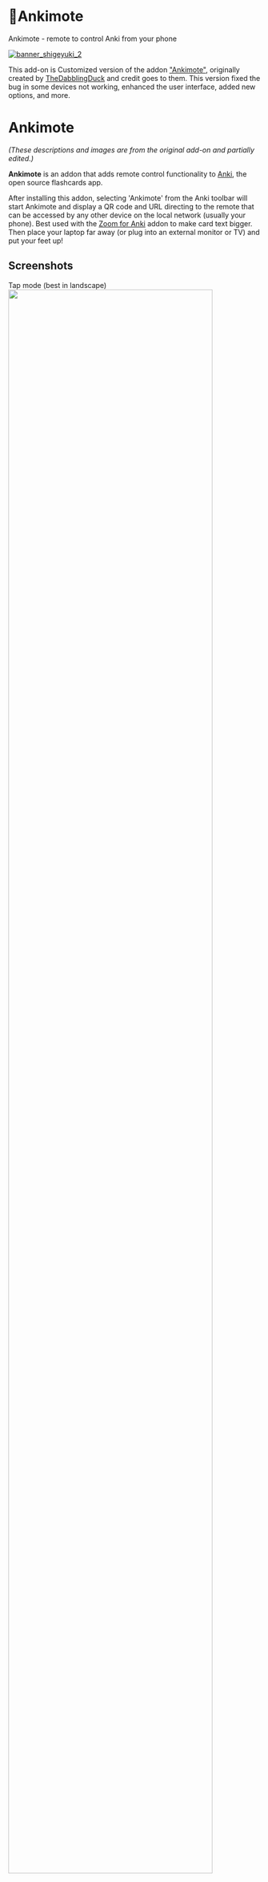 # 📱Ankimote

Ankimote - remote to control Anki from your phone

[![banner_shigeyuki_2](https://github.com/shigeyukey/Pokemanki-Gold/assets/124401518/8408c164-e95c-4e40-98c1-393b03e04bcb)](https://www.reddit.com/user/Shige-yuki)   <br>

<!-- **[AnkiWeb Page](https://ankiweb.net/shared/info/🟢) | Code : `🟢`** -->


This add-on is Customized version of the addon <a href="https://github.com/TheDabblingDuck/ankimote" target="_blank">"Ankimote"</a>, originally created by <a href="https://github.com/TheDabblingDuck" target="_blank">TheDabblingDuck</a> and credit goes to them. This version fixed the bug in some devices not working, enhanced the user interface, added new options, and more.


# Ankimote

*(These descriptions and images are from the original add-on and partially edited.)*


**Ankimote** is an addon that adds remote control functionality to [Anki](https://apps.ankiweb.net/), the open source flashcards app.

After installing this addon, selecting 'Ankimote' from the Anki toolbar will start Ankimote and display a QR code and URL directing to the remote that can be accessed by any other device on the local network (usually your phone). Best used with the [Zoom for Anki](https://ankiweb.net/shared/info/1923741581) addon to make card text bigger. Then place your laptop far away (or plug into an external monitor or TV) and put your feet up!


## Screenshots

Tap mode (best in landscape)
<img src="images/Ankimote/05.png" width="90%" >

Swipe mode and swipe settings

<img src="images/Ankimote/03.png" width="40%" > <img src="images/Ankimote/04.png" width="40%" >


Connect by scanning a QR or visiting the URL from a phone or other device that is on the same local network.
<img src="images/Ankimote/01.png" width="90%" >

Visual feedback in the desktop Anki app. (🚨This will not work on the Mac. Workaround is under development, please wait.)
<img src="images/Ankimote/02.png" width="90%" >


## Features

* Answer cards (again, hard, good, easy) from the remote and get visual feedback on the desktop app

* Scroll up, scroll down, undo from the remote

* One-hand (Swipes) and two-hand (Taps) control interfaces

* Switch decks without touching your computer

* Works with the AMBOSS addon to flip through popups

* 'Show Hints' action reveals hidden portions of cards in common decks such as Anking and Pepper

Advanced features (see addon config in Anki):

* Custom actions to trigger execution of user-defined Python code (to interact with Anki) or Javascript (to interact with the current card)

* Custom hook support for integration with other addons


## Limitations

* Both devices must be on the same network (usually the same WiFi name)

* The network must allow local communication (public networks like coffee shops and some schools may not work)

* Workaround: when the above conditions cannot be met, try enabling Bluetooth tethering on your phone and connect your computer to your phone's Bluetooth. In your computer's Bluetooth settings, use "connect to network" or similar to create an internet connection over Bluetooth between the two devices. Then find your phone's IP address on the Bluetooth connection, and use that IP address instead of the one Ankimote displays. Use the same port displayed by Ankimote.

## Settings

![alt text](images/Ankimote/06.png)

### Anser Feedback

Enables or disables visual feedback. (🚨This will not work on the Mac. Workaround is under development, please wait.)

### Show top Toolbar

Hide the button for the QR code that is displayed on Anki's top toolbar. Need to restart Anki.

### Startup

Ankimote QR code is auto displayed when Anki is launched.

### Shortcut key

You can change the shortcut key for displaying the QR Code.
The default setting is `Ctrl+Shift+J`. Need to restart Anki.


### Custom Commands

These settings apply immediately.

![alt text](images/Ankimote/07.png)


* These 5 custom command slots can be used to run any Python command from the Ankimote remote, thus allowing access to far more Anki functions.

* Enter name of command in cmd{n}-label

* Example commands pulled from [the _shortcutKeys function in Anki's reviewer.py](https://github.com/ankitects/anki/blob/bc5b6dfb6363f588d2e8ad0291ea7f91100ad7a7/qt/aqt/reviewer.py#L266):

    * Suspend card: `mw.reviewer.onSuspendCard()`

    * Suspend note: `mw.reviewer.onSuspend()`

    * Mark card: `mw.reviewer.onMark()`

    * Flag card: `mw.reviewer.setFlag(1)`

        * Replace the number: red=1, orange=2, green=3, blue=4

    * Bury card: `mw.reviewer.onBuryCard()`

    * Bury note: `mw.reviewer.onBuryNote()`

    * Delete note: `mw.reviewer.onDelete()`

    * Replay audio: `mw.reviewer.replayAudio()`

    * Pause audio: `mw.reviewer.on_pause_audio()`



### Custom JavaScript

* To run JavaScript inside your card, use the above custom command slots with the Python function `mw.web.eval( \"[your JS code]\" )`

    * Example: `mw.web.eval( \"document.getElementById('io-revl-btn').onclick();\" )`

    * The above command will click the toggle button in an Image Occlusion card.

* Multi-line javascript should be converted to a single line with commands separated by semicolons.

    * Example: `mw.web.eval( \"var x=document.getElementsByClassName('hint'); for(i=0;i<x.length;i++) { if(x[i].tagName=='A') { x[i].onclick(); } };\" )`

    * The above command finds all link elements with class name 'hint' and clicks them, thus revealing extra information in some popular decks.

* Use the addon ['AnkiWebView Inspector'](https://ankiweb.net/shared/info/31746032) to look at a card's code and test the JS command before entering it here.






## Privacy

Sending data has been disabled in this customized version because it was causing a bug.

## License

The original Ankimote is MIT licensed but PyQt is AGPL so I added AGPL to the file that uses aqt. I think the code that has nothing to do with aqt is MIT.

## About Development Support

The original authors are inactive as of 2022-2024
(they are medical students so they are probably currently working in the medical field and could be busy) but they are accepting donations for development via paypal -> [The Original Ankimote add-on page](https://ankiweb.net/shared/info/149004221)

Please note that these are different developments, and donating to me will not support the original authors. (Anki add-ons are open source so developers are free to use them)

If the author restarts development this custom version will no longer be needed and development may be closed (cause I want to save development costs).


## Credit

* [The Original Ankimote add-on page](https://ankiweb.net/shared/info/149004221) / Author : [TheDabblingDuck](https://github.com/TheDabblingDuck)
* Contributors ([Short cutkey](https://github.com/TheDabblingDuck/ankimote/pull/45)) / [akavi1](https://github.com/akavi1)



## 🚨Report

If you have any problems or requests feel free to send them to me.

  <!-- 1. <a href="https://ankiweb.net/shared/review/🟢" target="_blank">👍️Rate Comment</a> : You can contact me anonymously, and AnkiWeb will send you an email when I reply, a high rating increases priority of development. -->
  2. <a href="https://www.reddit.com/r/Anki/comments/1b0eybn/simple_fix_of_broken_addons_for_the_latest_anki/" target="_blank">👩‍🚀Reddit</a> : You can request me to repair broken Add-ons.
  2. <a href="https://forums.ankiweb.net/t/simple-fix-of-broken-add-ons-for-the-latest-anki-by-shige/41650" target="_blank">🌟AnkiForums</a> : You can request me to repair broken Add-ons, and it is ideal for open discussions.
  3. <a href="https://github.com/shigeyukey/my_addons/issues" target="_blank">🐙Github </a> : Makes it easier to track problems.
  4. <a href="https://www.patreon.com/Shigeyuki" target="_blank">💖Patreon DM</a> : Response will be prioritized.


<!-- **[AnkiWeb Page](https://ankiweb.net/shared/info/🟢) | Code : `🟢`** -->